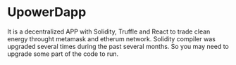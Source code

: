 # UpowerDapp
It is a decentralized APP with Solidity, Truffle and React to trade clean energy throught metamask and etherum network. Solidity compiler was upgraded several times during the past several months. So you may need to upgrade some part of the code to run.
